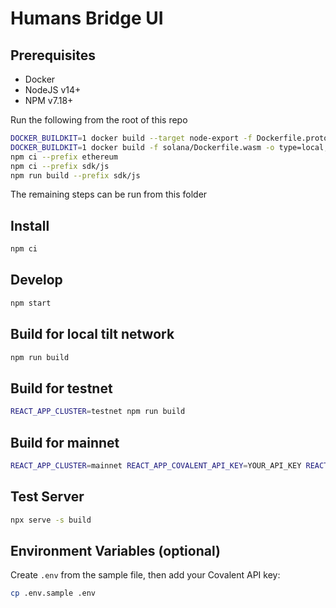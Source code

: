 # Humans Bridge UI

## Prerequisites

- Docker
- NodeJS v14+
- NPM v7.18+

Run the following from the root of this repo

```bash
DOCKER_BUILDKIT=1 docker build --target node-export -f Dockerfile.proto -o type=local,dest=. .
DOCKER_BUILDKIT=1 docker build -f solana/Dockerfile.wasm -o type=local,dest=. solana
npm ci --prefix ethereum
npm ci --prefix sdk/js
npm run build --prefix sdk/js
```

The remaining steps can be run from this folder

## Install

```bash
npm ci
```

## Develop

```bash
npm start
```

## Build for local tilt network

```bash
npm run build
```

## Build for testnet

```bash
REACT_APP_CLUSTER=testnet npm run build
```

## Build for mainnet

```bash
REACT_APP_CLUSTER=mainnet REACT_APP_COVALENT_API_KEY=YOUR_API_KEY REACT_APP_SOLANA_API_URL=YOUR_CUSTOM_RPC npm run build
```

## Test Server

```bash
npx serve -s build
```

## Environment Variables (optional)

Create `.env` from the sample file, then add your Covalent API key:

```bash
cp .env.sample .env
```
